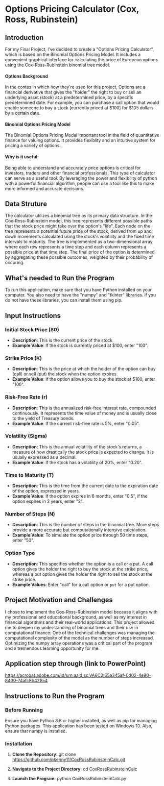 # Options Pricing Calculator (Cox, Ross, Rubinstein)

## Introduction
For my Final Project, I've decided to create a "Options Pricing Calculator", which is based on the Binomial Options Pricing Model. It includes a convenient graphical interface for calculating the price of European options using the Cox-Ross-Rubinstein binomial tree model.

#### Options Background
In the contex in which how they're used for this project, Options are a financial derivative that gives the "holder" the right to buy or sell an underlying asset (stock) at a predetermined price, by a specific predetermined date. For example, you can purchase a call option that would enable someone to buy a stock (currently priced at $100) for $105 dollars by a certain date.

#### Binomial Options Pricing Model
The Binomial Options Pricing Model important tool in the field of quantitative finance for valuing options. It provides flexiblity and an intuitive system for pricing a variety of options.

#### Why is it useful:
Being able to understand and accurately price options is critical for investors, traders and other financial professionals. This type of calculator can serve as a useful tool. By leveraging the power and flexibility of python with a powerful financial algorithm, people can use a tool like this to make more informed and accurate decisions.

## Data Struture
The calculator utilizes a binomial tree as its primary data structure. In the Cox-Ross-Rubinstein model, this tree represents different possible paths that the stock price might take over the option's "life". Each node on the tree represents a potential future price of the stock, derived from up and down movements calculated using the stock's volatility and the fixed time intervals to maturity. The tree is implemented as a two-dimensional array where each row represents a time step and each column represents a possible price at that time step. The final price of the option is determined by aggregating these possible outcomes, weighted by their probability of occuring.

## What's needed to Run the Program
To run this application, make sure that you have Python installed on your computer. You also need to have the "numpy" and "tkinter" libraries. If you do not have these libraries, you can install them using pip.

## Input Instructions
### Initial Stock Price (S0)
- **Description**: This is the current price of the stock.
- **Example Value**: If the stock is currently priced at $100, enter "100".

### Strike Price (K)
- **Description**: This is the price at which the holder of the option can buy (call) or sell (put) the stock when the option expires.
- **Example Value**: If the option allows you to buy the stock at $100, enter "100".

### Risk-Free Rate (r)
- **Description**: This is the annualized risk-free interest rate, compounded continuously. It represents the time value of money and is usually close to the yield of Treasury bonds.
- **Example Value**: If the current risk-free rate is 5%, enter "0.05".

### Volatility (Sigma)
- **Description**: This is the annual volatility of the stock's returns, a measure of how drastically the stock price is expected to change. It is usually expressed as a decimal.
- **Example Value**: If the stock has a volatility of 20%, enter "0.20".

### Time to Maturity (T)
- **Description**: This is the time from the current date to the expiration date of the option, expressed in years.
- **Example Value**: If the option expires in 6 months, enter "0.5", if the option expires in 2 years, enter "2". 

### Number of Steps (N)
- **Description**: This is the number of steps in the binomial tree. More steps provide a more accurate but computationally intensive calculation.
- **Example Value**: To simulate the option price through 50 time steps, enter "50".

### Option Type
- **Description**: This specifies whether the option is a call or a put. A call option gives the holder the right to buy the stock at the strike price, whereas a put option gives the holder the right to sell the stock at the strike price.
- **Example Values**: Enter "call" for a call option or `put` for a put option.

## Project Motivation and Challenges
I chose to implement the Cox-Ross-Rubinstein model because it aligns with my professional and educational background, as well as my interest in financial algorithms and their real-world applications. This project allowed me to deepen my understanding of binomial trees and their use in computational finance. One of the technical challenges was managing the computational complexity of the model as the number of steps increased. Optimizing the numpy array operations was a critical part of the program and a tremendous learning opportunity for me.

## Application step through (link to PowerPoint)

https://acrobat.adobe.com/id/urn:aaid:sc:VA6C2:65a345af-0d02-4e90-8430-74afc8b42854

## Instructions to Run the Program

### Before Running
Ensure you have Python 3.8 or higher installed, as well as pip for managing Python packages. This application has been tested on Windows 10. Also, ensure that numpy is installed.

### Installation
1. **Clone the Repository**: git clone https://github.com/pkenny11/CoxRossRubinsteinCalc.git

3. **Navigate to the Project Directory**: cd CoxRossRubinsteinCalc

4. **Launch the Program**: python CoxRossRubinsteinCalc.py
